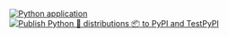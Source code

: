 [![Python application](https://github.com/kimanikelly/ttBank-sdk-python/actions/workflows/python-app.yml/badge.svg)](https://github.com/kimanikelly/ttBank-sdk-python/actions/workflows/python-app.yml) 
[![Publish Python 🐍 distributions 📦 to PyPI and TestPyPI](https://github.com/kimanikelly/contracts-sdk/actions/workflows/python-publish.yml/badge.svg)](https://github.com/kimanikelly/contracts-sdk/actions/workflows/python-publish.yml)
